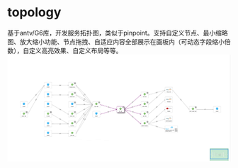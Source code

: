 # topology
基于antv/G6库，开发服务拓扑图，类似于pinpoint。支持自定义节点、最小缩略图、放大缩小功能、节点拖拽、自适应内容全部展示在画板内（可动态字段缩小倍数），自定义高亮效果、自定义布局等等。
![最终展示图](/例图.png)
